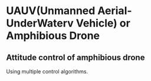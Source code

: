 # UAUV(Unmanned Aerial-UnderWaterv Vehicle) or Amphibious Drone
## Attitude control of amphibious drone 
Using multiple control algorithms.

